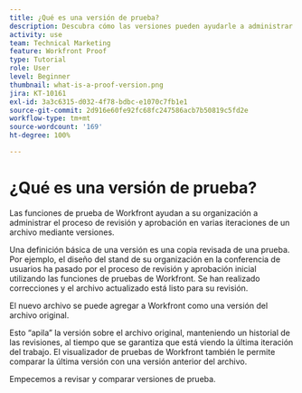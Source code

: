 ```yaml
---
title: ¿Qué es una versión de prueba?
description: Descubra cómo las versiones pueden ayudarle a administrar el proceso de revisión y aprobación en varias iteraciones de un archivo mediante las funciones de revisión de Workfront'.
activity: use
team: Technical Marketing
feature: Workfront Proof
type: Tutorial
role: User
level: Beginner
thumbnail: what-is-a-proof-version.png
jira: KT-10161
exl-id: 3a3c6315-d032-4f78-bdbc-e1070c7fb1e1
source-git-commit: 2d916e60fe92fc68fc247586acb7b50819c5fd2e
workflow-type: tm+mt
source-wordcount: '169'
ht-degree: 100%

---
```


# ¿Qué es una versión de prueba?

Las funciones de prueba de Workfront ayudan a su organización a administrar el proceso de revisión y aprobación en varias iteraciones de un archivo mediante versiones.

Una definición básica de una versión es una copia revisada de una prueba. Por ejemplo, el diseño del stand de su organización en la conferencia de usuarios ha pasado por el proceso de revisión y aprobación inicial utilizando las funciones de pruebas de Workfront. Se han realizado correcciones y el archivo actualizado está listo para su revisión.

El nuevo archivo se puede agregar a Workfront como una versión del archivo original.

Esto “apila” la versión sobre el archivo original, manteniendo un historial de las revisiones, al tiempo que se garantiza que está viendo la última iteración del trabajo. El visualizador de pruebas de Workfront también le permite comparar la última versión con una versión anterior del archivo.

Empecemos a revisar y comparar versiones de prueba.
